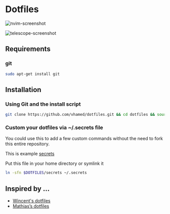 # Dotfiles

![nvim-screenshot](https://imgur.com/EhAfPiv.png)

![telescope-screenshot](https://i.imgur.com/y0m9V99.png)

## Requirements

### git

```bash
sudo apt-get install git
```

## Installation

### Using Git and the install script

```bash
git clone https://github.com/vhamed/dotfiles.git && cd dotfiles && source install.sh
```

### Custom your dotfiles via ~/.secrets file

You could use this to add a few custom commands without the need to fork this entire repository.

This is example [secrets](./secrets_template)

Put this file in your home directory or symlink it

```bash
ln -sfn $DOTFILES/secrets ~/.secrets 
```

## Inspired by ...

* [Wincent's dotfiles](https://github.com/wincent/wincent)
* [Mathias’s dotfiles](https://github.com/mathiasbynens/dotfiles)
